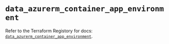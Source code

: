 # `data_azurerm_container_app_environment`

Refer to the Terraform Registory for docs: [`data_azurerm_container_app_environment`](https://www.terraform.io/docs/providers/azurerm/d/container_app_environment).
